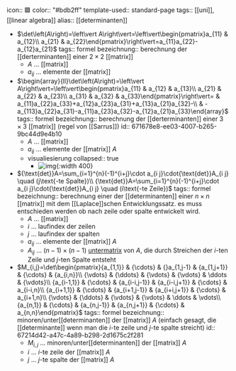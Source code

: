 icon:: 🟪
color:: "#bdb2ff"
template-used:: standard-page
tags:: [[uni]], [[linear algebra]] 
alias:: [[determinanten]]

- $\det\left(A\right)=\left\vert A\right\vert=\left\vert\begin{pmatrix}a_{11} & a_{12}\\ a_{21} & a_{22}\end{pmatrix}\right\vert=a_{11}a_{22}-a_{12}a_{21}$
  tags:: formel
  bezeichnung:: berechnung der [[derterminanten]] einer $2\times2$ [[matrix]]
	- $A$ ... [[matrix]]
	- $a_{ij}$ ... elemente der [[matrix]]
- $\begin{array}{ll}\det\left(A\right)=\left\vert A\right\vert=\left\vert\begin{pmatrix}a_{11} & a_{12} & a_{13}\\ a_{21} & a_{22} & a_{23}\\ a_{31} & a_{32} & a_{33}\end{pmatrix}\right\vert= & a_{11}a_{22}a_{33}+a_{12}a_{23}a_{31}+a_{13}a_{21}a_{32}-\\  & -a_{113}a_{22}a_{31}-a_{11}a_{23}a_{32}-a_{12}a_{21}a_{33}\end{array}$
  tags:: formel
  bezeichnung:: berechnung der [[derterminanten]] einer $3\times3$ [[matrix]] (regel von [[Sarrus]])
  id:: 671678e8-ee03-4007-b265-9bc44d9e4b10
	- $A$ ... [[matrix]]
	- $a_{ij}$ ... elemente der [[matrix]] $A$
	- visualiesierung
	  collapsed:: true
		- ![img](../assets/regel-sarrus.webp){:width 400}
- ${\text{det}}A=\sum_{i=1}^{n}(-1)^{i+j}\cdot a_{i j}\cdot{\text{det}}A_{i j} \quad (j\text{-te Spalte})\\ {\text{det}}A=\sum_{i=1}^{n}(-1)^{i+j}\cdot a_{i j}\cdot{\text{det}}A_{i j} \quad (i\text{-te Zeile})$
  tags:: formel
  bezeichnung:: berechnung einer der [[determinanten]] einer $n\times n$ [[matrix]] mit dem [[Laplace]]schen Entwicklungssatz. es muss entschieden werden ob nach zeile oder spalte entwickelt wird.
	- $A$ ... [[matrix]]
	- $i$ ... laufindex der zeilen
	- $j$ ... laufindex der spalten
	- $a_{ij}$ ... elemente der [[matrix]] $A$
	- $A_{ij}$ ... $\left(n-1\right)\times\left(n-1\right)$ [untermatrix]([[matrix]]) von $A$, die durch Streichen der $i$-ten Zeile und $j$-ten Spalte entsteht
- $M_{i,j}=\det\begin{pmatrix}{a_{1,1}} & {\cdots} & {}a_{1,j-1} & {a_{1,j+1}} & {\cdots} & {a_{i,n}}\\ {\vdots} & {\ddots} & {\vdots} & {\vdots} & \ddots & {\vdots}\\ {a_{i-1,1}} & {\cdots} & {a_{i-i,j-1}} & {a_{i-i,j+1}} & {\cdots} & a_{i-i,n}\\ {a_{i+1,1}} & {\cdots} & {a_{i+1,j-1}} & {a_{i+i,j+1}} & {\cdots} & a_{i+1,n}\\ {\vdots} & {\ddots} & {\vdots} & {\vdots} & \ddots & \vdots\\ {a_{n,1}} & {\cdots} & {a_{n,j-1}} & {a_{n,j+1}} & {\cdots} & a_{n,n}\end{pmatrix}$
  tags:: formel
  bezeichnung:: minoren/unter[[determinanten]] der [[matrix]] $A$ (einfach gesagt, die [[determinante]] wenn man die $i$-te zeile und $j$-te spalte streicht)
  id:: 67214d42-a47c-4a89-b298-2d1675c2f281
	- $M_{i,j}$ ... minoren/unter[[determinanten]] der [[matrix]] $A$
	- $i$ ... $i$-te zeile der [[matrix]] $A$
	- $j$ ... $j$-te spalte der [[matrix]] $A$